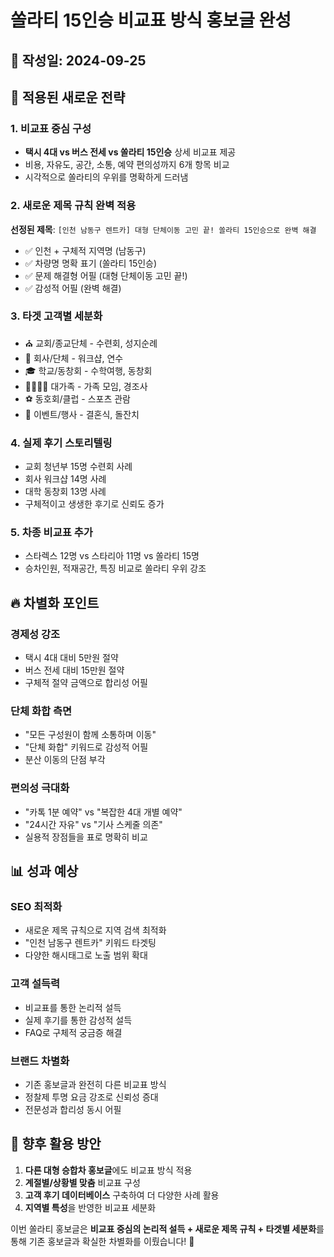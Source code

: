 # 쏠라티 15인승 비교표 방식 홍보글 완성

## 📅 작성일: 2024-09-25

## 🎯 적용된 새로운 전략

### 1. 비교표 중심 구성
- **택시 4대 vs 버스 전세 vs 쏠라티 15인승** 상세 비교표 제공
- 비용, 자유도, 공간, 소통, 예약 편의성까지 6개 항목 비교
- 시각적으로 쏠라티의 우위를 명확하게 드러냄

### 2. 새로운 제목 규칙 완벽 적용
**선정된 제목**: `[인천 남동구 렌트카] 대형 단체이동 고민 끝! 쏠라티 15인승으로 완벽 해결`
- ✅ 인천 + 구체적 지역명 (남동구)
- ✅ 차량명 명확 표기 (쏠라티 15인승)  
- ✅ 문제 해결형 어필 (대형 단체이동 고민 끝!)
- ✅ 감성적 어필 (완벽 해결)

### 3. 타겟 고객별 세분화
- ⛪ 교회/종교단체 - 수련회, 성지순례
- 🏢 회사/단체 - 워크샵, 연수  
- 🎓 학교/동창회 - 수학여행, 동창회
- 👨‍👩‍👧‍👦 대가족 - 가족 모임, 경조사
- ⚽ 동호회/클럽 - 스포츠 관람
- 🎪 이벤트/행사 - 결혼식, 돌잔치

### 4. 실제 후기 스토리텔링
- 교회 청년부 15명 수련회 사례
- 회사 워크샵 14명 사례  
- 대학 동창회 13명 사례
- 구체적이고 생생한 후기로 신뢰도 증가

### 5. 차종 비교표 추가
- 스타렉스 12명 vs 스타리아 11명 vs 쏠라티 15명
- 승차인원, 적재공간, 특징 비교로 쏠라티 우위 강조

## 🔥 차별화 포인트

### 경제성 강조
- 택시 4대 대비 5만원 절약
- 버스 전세 대비 15만원 절약
- 구체적 절약 금액으로 합리성 어필

### 단체 화합 측면
- "모든 구성원이 함께 소통하며 이동"
- "단체 화합" 키워드로 감성적 어필
- 분산 이동의 단점 부각

### 편의성 극대화  
- "카톡 1분 예약" vs "복잡한 4대 개별 예약"
- "24시간 자유" vs "기사 스케줄 의존"
- 실용적 장점들을 표로 명확히 비교

## 📊 성과 예상

### SEO 최적화
- 새로운 제목 규칙으로 지역 검색 최적화
- "인천 남동구 렌트카" 키워드 타겟팅
- 다양한 해시태그로 노출 범위 확대

### 고객 설득력
- 비교표를 통한 논리적 설득
- 실제 후기를 통한 감성적 설득  
- FAQ로 구체적 궁금증 해결

### 브랜드 차별화
- 기존 홍보글과 완전히 다른 비교표 방식
- 정찰제 투명 요금 강조로 신뢰성 증대
- 전문성과 합리성 동시 어필

## 🎯 향후 활용 방안

1. **다른 대형 승합차 홍보글**에도 비교표 방식 적용
2. **계절별/상황별 맞춤** 비교표 구성
3. **고객 후기 데이터베이스** 구축하여 더 다양한 사례 활용
4. **지역별 특성**을 반영한 비교표 세분화

이번 쏠라티 홍보글은 **비교표 중심의 논리적 설득 + 새로운 제목 규칙 + 타겟별 세분화**를 통해 기존 홍보글과 확실한 차별화를 이뤘습니다! 🚀

